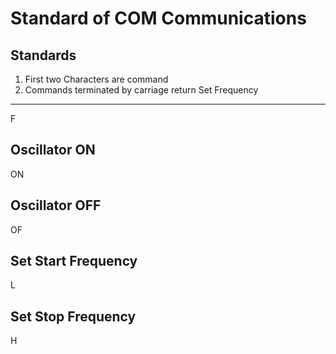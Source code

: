 Standard of COM Communications
======
Standards
------
1. First two Characters are command
2. Commands terminated by carriage return
Set Frequency
------
F <frequency in Hz>

Oscillator ON
------
ON

Oscillator OFF
------
OF

Set Start Frequency
------
L <frequency in Hz>

Set Stop Frequency
------
H <frequency in Hz>